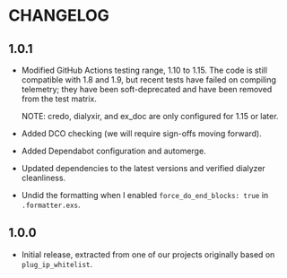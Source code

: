 # CHANGELOG

## 1.0.1

- Modified GitHub Actions testing range, 1.10 to 1.15. The code is still
  compatible with 1.8 and 1.9, but recent tests have failed on compiling
  telemetry; they have been soft-deprecated and have been removed from the test
  matrix.

  NOTE: credo, dialyxir, and ex_doc are only configured for 1.15 or later.

- Added DCO checking (we will require sign-offs moving forward).

- Added Dependabot configuration and automerge.

- Updated dependencies to the latest versions and verified dialyzer
  cleanliness.

- Undid the formatting when I enabled `force_do_end_blocks: true` in
  `.formatter.exs`.

## 1.0.0

- Initial release, extracted from one of our projects originally based on
  `plug_ip_whitelist`.
